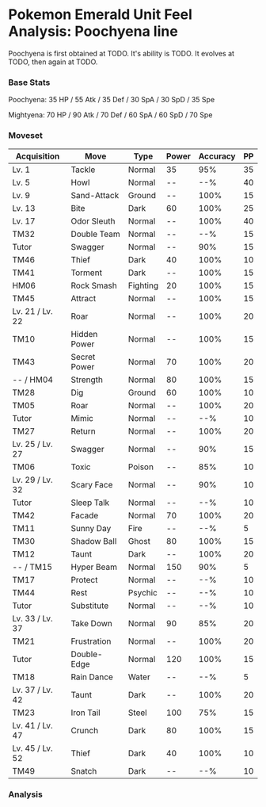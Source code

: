 # Pokemon Emerald Unit Feel Analysis: Poochyena line

Poochyena is first obtained at TODO. It's ability is TODO. It evolves at TODO, then again at TODO.

### Base Stats

Poochyena: 35 HP / 55 Atk / 35 Def / 30 SpA / 30 SpD / 35 Spe

Mightyena: 70 HP / 90 Atk / 70 Def / 60 SpA / 60 SpD / 70 Spe

### Moveset

|Acquisition    |Move        |Type    |Power|Accuracy|PP |
|---            |---         |---     |---  |---     |---|
|Lv. 1          |Tackle      |Normal  |35   |95%     |35 |
|Lv. 5          |Howl        |Normal  |--   |--%     |40 |
|Lv. 9          |Sand-Attack |Ground  |--   |100%    |15 |
|Lv. 13         |Bite        |Dark    |60   |100%    |25 |
|Lv. 17         |Odor Sleuth |Normal  |--   |100%    |40 |
|TM32           |Double Team |Normal  |--   |--%     |15 |
|Tutor          |Swagger     |Normal  |--   |90%     |15 |
|TM46           |Thief       |Dark    |40   |100%    |10 |
|TM41           |Torment     |Dark    |--   |100%    |15 |
|HM06           |Rock Smash  |Fighting|20   |100%    |15 |
|TM45           |Attract     |Normal  |--   |100%    |15 |
|Lv. 21 / Lv. 22|Roar        |Normal  |--   |100%    |20 |
|TM10           |Hidden Power|Normal  |--   |100%    |15 |
|TM43           |Secret Power|Normal  |70   |100%    |20 |
|-- / HM04      |Strength    |Normal  |80   |100%    |15 |
|TM28           |Dig         |Ground  |60   |100%    |10 |
|TM05           |Roar        |Normal  |--   |100%    |20 |
|Tutor          |Mimic       |Normal  |--   |--%     |10 |
|TM27           |Return      |Normal  |--   |100%    |20 |
|Lv. 25 / Lv. 27|Swagger     |Normal  |--   |90%     |15 |
|TM06           |Toxic       |Poison  |--   |85%     |10 |
|Lv. 29 / Lv. 32|Scary Face  |Normal  |--   |90%     |10 |
|Tutor          |Sleep Talk  |Normal  |--   |--%     |10 |
|TM42           |Facade      |Normal  |70   |100%    |20 |
|TM11           |Sunny Day   |Fire    |--   |--%     |5  |
|TM30           |Shadow Ball |Ghost   |80   |100%    |15 |
|TM12           |Taunt       |Dark    |--   |100%    |20 |
|-- / TM15      |Hyper Beam  |Normal  |150  |90%     |5  |
|TM17           |Protect     |Normal  |--   |--%     |10 |
|TM44           |Rest        |Psychic |--   |--%     |10 |
|Tutor          |Substitute  |Normal  |--   |--%     |10 |
|Lv. 33 / Lv. 37|Take Down   |Normal  |90   |85%     |20 |
|TM21           |Frustration |Normal  |--   |100%    |20 |
|Tutor          |Double-Edge |Normal  |120  |100%    |15 |
|TM18           |Rain Dance  |Water   |--   |--%     |5  |
|Lv. 37 / Lv. 42|Taunt       |Dark    |--   |100%    |20 |
|TM23           |Iron Tail   |Steel   |100  |75%     |15 |
|Lv. 41 / Lv. 47|Crunch      |Dark    |80   |100%    |15 |
|Lv. 45 / Lv. 52|Thief       |Dark    |40   |100%    |10 |
|TM49           |Snatch      |Dark    |--   |--%     |10 |

### Analysis
